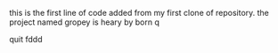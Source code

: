 this is the first line of code added from my first clone of repository.
the project named gropey is heary by born
q

quit
fddd
